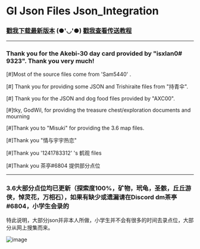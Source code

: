 # GI Json Files Json_Integration



### [戳我下载最新版本](https://github.com/Xcating/Json_Integration/archive/refs/heads/main.zip)    (●'◡'●)     [戳我查看传送教程](https://docs.qq.com/doc/DTFFHRXRlTWZ6ZFhh)

---

### Thank you for the Akebi-30 day card provided by "isxlan0# 9323". Thank you very much!

[#]Most of the source files come from 'Sam5440' .

[#] Thank you for providing some JSON and Trishiraite files from "持青伞".

[#] Thank you for the JSON and dog food files provided by "AXC00".

[#]tky, GodWil, for providing the treasure chest/exploration documents and mourning

[#]Thank you to "Misuki" for providing the 3.6 map files.

[#]Thank you "情与宇宇热恋"

[#]Thank you '1241783312' 's 鹤观 files

[#]Thank you 茶亭#6804 提供部分点位

---

### 3.6大部分点位均已更新（探索度100%，矿物，玳龟，圣骸，丘丘游侠，悼灵花，万相石），如果有缺少或遗漏请在Discord dm茶亭#6804，小学生会录的

特此说明，大部分json并非本人所做，小学生并不会有很多的时间去录点位，大部分从网上搜集而来。

![image](https://user-images.githubusercontent.com/82816129/230099550-51500c23-7641-48df-950f-a6a1d35553e1.png)
